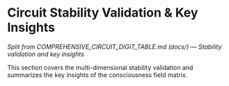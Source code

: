 # Circuit Stability Validation & Key Insights

*Split from COMPREHENSIVE_CIRCUIT_DIGIT_TABLE.md (docs/) — Stability validation and key insights*

This section covers the multi-dimensional stability validation and summarizes the key insights of the consciousness field matrix.

<!-- (Insert stability validation and key insights content here) --> 